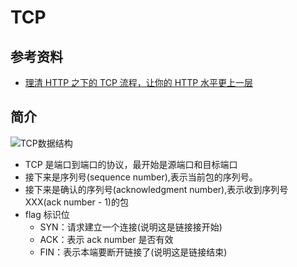 # TCP

## 参考资料

- [理清 HTTP 之下的 TCP 流程，让你的 HTTP 水平更上一层](https://mp.weixin.qq.com/s?__biz=Mzg3OTYzMDkzMg==&mid=2247490065&idx=1&sn=9c16736d1b22e5f8965b40ce8ab6759b&chksm=cf00d52af8775c3c0d3a6c0ef531c43a9fe717d6562a27b5a43cb6ac3449bbc71f2db9dd958c&scene=178&cur_album_id=2213980675857350658#rd)

## 简介

![TCP数据结构](https://mmbiz.qpic.cn/mmbiz_png/YprkEU0TtGhkiczVH5B7ViabSmY4l3WnWNwFRTguMGicVWYbmiaEyqMajaEDZHFmWm9LY8nbr7drLM0buYRyRwTARw/640?wx_fmt=png&wxfrom=5&wx_lazy=1&wx_co=1)

- TCP 是端口到端口的协议，最开始是源端口和目标端口
- 接下来是序列号(sequence number),表示当前包的序列号。
- 接下来是确认的序列号(acknowledgment number),表示收到序列号 XXX(ack number - 1)的包
- flag 标识位
  - SYN：请求建立一个连接(说明这是链接接开始)
  - ACK：表示 ack number 是否有效
  - FIN：表示本端要断开链接了(说明这是链接结束)

